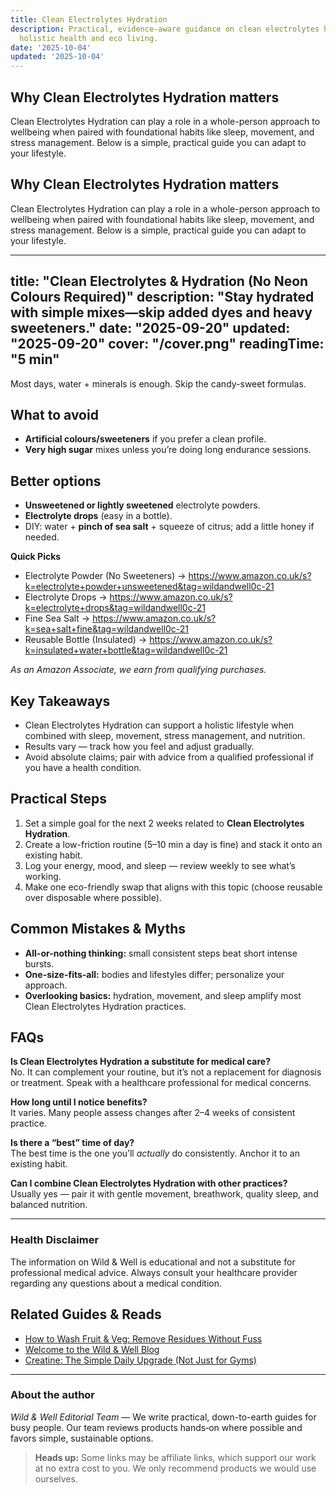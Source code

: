 ```yaml
---
title: Clean Electrolytes Hydration
description: Practical, evidence-aware guidance on clean electrolytes hydration for
  holistic health and eco living.
date: '2025-10-04'
updated: '2025-10-04'
---
```


## Why Clean Electrolytes Hydration matters
Clean Electrolytes Hydration can play a role in a whole-person approach to wellbeing when paired with foundational habits like sleep, movement, and stress management. Below is a simple, practical guide you can adapt to your lifestyle.

## Why Clean Electrolytes Hydration matters
Clean Electrolytes Hydration can play a role in a whole-person approach to wellbeing when paired with foundational habits like sleep, movement, and stress management. Below is a simple, practical guide you can adapt to your lifestyle.

<!-- /content/guides/clean-electrolytes-hydration.md -->
---
title: "Clean Electrolytes & Hydration (No Neon Colours Required)"
description: "Stay hydrated with simple mixes—skip added dyes and heavy sweeteners."
date: "2025-09-20"
updated: "2025-09-20"
cover: "/cover.png"
readingTime: "5 min"
---

Most days, water + minerals is enough. Skip the candy-sweet formulas.

## What to avoid
- **Artificial colours/sweeteners** if you prefer a clean profile.
- **Very high sugar** mixes unless you’re doing long endurance sessions.

## Better options
- **Unsweetened or lightly sweetened** electrolyte powders.
- **Electrolyte drops** (easy in a bottle).
- DIY: water + **pinch of sea salt** + squeeze of citrus; add a little honey if needed.

**Quick Picks**
- Electrolyte Powder (No Sweeteners) → <https://www.amazon.co.uk/s?k=electrolyte+powder+unsweetened&tag=wildandwell0c-21>
- Electrolyte Drops → <https://www.amazon.co.uk/s?k=electrolyte+drops&tag=wildandwell0c-21>
- Fine Sea Salt → <https://www.amazon.co.uk/s?k=sea+salt+fine&tag=wildandwell0c-21>
- Reusable Bottle (Insulated) → <https://www.amazon.co.uk/s?k=insulated+water+bottle&tag=wildandwell0c-21>

*As an Amazon Associate, we earn from qualifying purchases.*

## Key Takeaways
- Clean Electrolytes Hydration can support a holistic lifestyle when combined with sleep, movement, stress management, and nutrition.
- Results vary — track how you feel and adjust gradually.
- Avoid absolute claims; pair with advice from a qualified professional if you have a health condition.


## Practical Steps
1. Set a simple goal for the next 2 weeks related to **Clean Electrolytes Hydration**.
2. Create a low-friction routine (5–10 min a day is fine) and stack it onto an existing habit.
3. Log your energy, mood, and sleep — review weekly to see what’s working.
4. Make one eco-friendly swap that aligns with this topic (choose reusable over disposable where possible).


## Common Mistakes & Myths
- **All-or-nothing thinking:** small consistent steps beat short intense bursts.
- **One-size-fits-all:** bodies and lifestyles differ; personalize your approach.
- **Overlooking basics:** hydration, movement, and sleep amplify most Clean Electrolytes Hydration practices.


## FAQs
**Is Clean Electrolytes Hydration a substitute for medical care?**  
No. It can complement your routine, but it’s not a replacement for diagnosis or treatment. Speak with a healthcare professional for medical concerns.

**How long until I notice benefits?**  
It varies. Many people assess changes after 2–4 weeks of consistent practice.

**Is there a “best” time of day?**  
The best time is the one you’ll *actually* do consistently. Anchor it to an existing habit.

**Can I combine Clean Electrolytes Hydration with other practices?**  
Usually yes — pair it with gentle movement, breathwork, quality sleep, and balanced nutrition.


---

### Health Disclaimer
The information on Wild & Well is educational and not a substitute for professional medical advice. Always consult your healthcare provider regarding any questions about a medical condition.


## Related Guides & Reads
- [How to Wash Fruit & Veg: Remove Residues Without Fuss](cleaning-chemicals-off-fruit.md)
- [Welcome to the Wild & Well Blog](../blog/welcome.md)
- [Creatine: The Simple Daily Upgrade (Not Just for Gyms)](creatine-everyday-essentials.md)

---

### About the author
*Wild & Well Editorial Team* — We write practical, down-to-earth guides for busy people. Our team reviews products hands‑on where possible and favors simple, sustainable options.

> **Heads up:** Some links may be affiliate links, which support our work at no extra cost to you. We only recommend products we would use ourselves.
